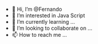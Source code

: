 - 👋 Hi, I’m @Fernando
- 👀 I’m interested in Java Script
- 🌱 I’m currently learning ...
- 💞️ I’m looking to collaborate on ...
- 📫 How to reach me ...

<!---
Fernando/Fernando is a ✨ special ✨ repository because its `README.md` (this file) appears on your GitHub profile.
You can click the Preview link to take a look at your changes.
--->
